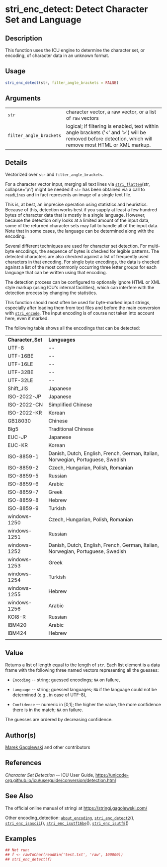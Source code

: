 # stri\_enc\_detect: Detect Character Set and Language

## Description

This function uses the <span class="pkg">ICU</span> engine to determine the character set, or encoding, of character data in an unknown format.

## Usage

```r
stri_enc_detect(str, filter_angle_brackets = FALSE)
```

## Arguments

|                         |                                                                                                                                                               |
|-------------------------|---------------------------------------------------------------------------------------------------------------------------------------------------------------|
| `str`                   | character vector, a raw vector, or a list of `raw` vectors                                                                                                    |
| `filter_angle_brackets` | logical; If filtering is enabled, text within angle brackets (\'\<\' and \'\>\') will be removed before detection, which will remove most HTML or XML markup. |

## Details

Vectorized over `str` and `filter_angle_brackets`.

For a character vector input, merging all text lines via [`stri_flatten`](https://stringi.gagolewski.com/rapi/stri_flatten.html)(str, collapse=\'\\n\') might be needed if `str` has been obtained via a call to `readLines` and in fact represents an image of a single text file.

This is, at best, an imprecise operation using statistics and heuristics. Because of this, detection works best if you supply at least a few hundred bytes of character data that is mostly in a single language. However, because the detection only looks at a limited amount of the input data, some of the returned character sets may fail to handle all of the input data. Note that in some cases, the language can be determined along with the encoding.

Several different techniques are used for character set detection. For multi-byte encodings, the sequence of bytes is checked for legible patterns. The detected characters are also checked against a list of frequently used characters in that encoding. For single byte encodings, the data is checked against a list of the most commonly occurring three letter groups for each language that can be written using that encoding.

The detection process can be configured to optionally ignore HTML or XML style markup (using <span class="pkg">ICU</span>\'s internal facilities), which can interfere with the detection process by changing the statistics.

This function should most often be used for byte-marked input strings, especially after loading them from text files and before the main conversion with [`stri_encode`](https://stringi.gagolewski.com/rapi/stri_encode.html). The input encoding is of course not taken into account here, even if marked.

The following table shows all the encodings that can be detected:

|                    |                                                                                 |
|:-------------------|:--------------------------------------------------------------------------------|
| **Character\_Set** | **Languages**                                                                   |
| UTF-8              | \--                                                                             |
| UTF-16BE           | \--                                                                             |
| UTF-16LE           | \--                                                                             |
| UTF-32BE           | \--                                                                             |
| UTF-32LE           | \--                                                                             |
| Shift\_JIS         | Japanese                                                                        |
| ISO-2022-JP        | Japanese                                                                        |
| ISO-2022-CN        | Simplified Chinese                                                              |
| ISO-2022-KR        | Korean                                                                          |
| GB18030            | Chinese                                                                         |
| Big5               | Traditional Chinese                                                             |
| EUC-JP             | Japanese                                                                        |
| EUC-KR             | Korean                                                                          |
| ISO-8859-1         | Danish, Dutch, English, French, German, Italian, Norwegian, Portuguese, Swedish |
| ISO-8859-2         | Czech, Hungarian, Polish, Romanian                                              |
| ISO-8859-5         | Russian                                                                         |
| ISO-8859-6         | Arabic                                                                          |
| ISO-8859-7         | Greek                                                                           |
| ISO-8859-8         | Hebrew                                                                          |
| ISO-8859-9         | Turkish                                                                         |
| windows-1250       | Czech, Hungarian, Polish, Romanian                                              |
| windows-1251       | Russian                                                                         |
| windows-1252       | Danish, Dutch, English, French, German, Italian, Norwegian, Portuguese, Swedish |
| windows-1253       | Greek                                                                           |
| windows-1254       | Turkish                                                                         |
| windows-1255       | Hebrew                                                                          |
| windows-1256       | Arabic                                                                          |
| KOI8-R             | Russian                                                                         |
| IBM420             | Arabic                                                                          |
| IBM424             | Hebrew                                                                          |
|                    |                                                                                 |

## Value

Returns a list of length equal to the length of `str`. Each list element is a data frame with the following three named vectors representing all the guesses:

-   `Encoding` -- string; guessed encodings; `NA` on failure,

-   `Language` -- string; guessed languages; `NA` if the language could not be determined (e.g., in case of UTF-8),

-   `Confidence` -- numeric in \[0,1\]; the higher the value, the more confidence there is in the match; `NA` on failure.

The guesses are ordered by decreasing confidence.

## Author(s)

[Marek Gagolewski](https://www.gagolewski.com/) and other contributors

## References

*Character Set Detection* -- ICU User Guide, <https://unicode-org.github.io/icu/userguide/conversion/detection.html>

## See Also

The official online manual of <span class="pkg">stringi</span> at <https://stringi.gagolewski.com/>

Other encoding\_detection: [`about_encoding`](https://stringi.gagolewski.com/rapi/about_encoding.html), [`stri_enc_detect2`](https://stringi.gagolewski.com/rapi/stri_enc_detect2.html)(), [`stri_enc_isascii`](https://stringi.gagolewski.com/rapi/stri_enc_isascii.html)(), [`stri_enc_isutf16be`](https://stringi.gagolewski.com/rapi/stri_enc_isutf16be.html)(), [`stri_enc_isutf8`](https://stringi.gagolewski.com/rapi/stri_enc_isutf8.html)()

## Examples




```r
## Not run:
## f <- rawToChar(readBin('test.txt', 'raw', 100000))
## stri_enc_detect(f)
```
